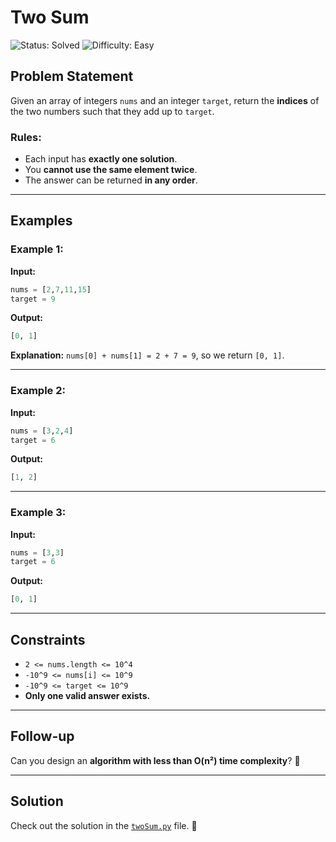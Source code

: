 # Two Sum

![Status: Solved](https://img.shields.io/badge/Status-Solved-brightgreen) ![Difficulty: Easy](https://img.shields.io/badge/Difficulty-Easy-blue)

## Problem Statement
Given an array of integers `nums` and an integer `target`, return the **indices** of the two numbers such that they add up to `target`.

### Rules:
- Each input has **exactly one solution**.
- You **cannot use the same element twice**.
- The answer can be returned **in any order**.

---

## Examples

### Example 1:
**Input:**  
```python
nums = [2,7,11,15]
target = 9
```
**Output:**  
```python
[0, 1]
```
**Explanation:** `nums[0] + nums[1] = 2 + 7 = 9`, so we return `[0, 1]`.

---

### Example 2:
**Input:**  
```python
nums = [3,2,4]
target = 6
```
**Output:**  
```python
[1, 2]
```

---

### Example 3:
**Input:**  
```python
nums = [3,3]
target = 6
```
**Output:**  
```python
[0, 1]
```

---

## Constraints
- `2 <= nums.length <= 10^4`
- `-10^9 <= nums[i] <= 10^9`
- `-10^9 <= target <= 10^9`
- **Only one valid answer exists.**

---

## Follow-up
Can you design an **algorithm with less than O(n²) time complexity**? 🤔

---

## Solution
Check out the solution in the [`twoSum.py`](./twoSum.py) file. 🚀

